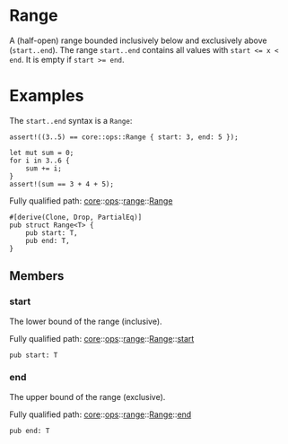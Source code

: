 # Range

A (half-open) range bounded inclusively below and exclusively above
(`start..end`).
The range `start..end` contains all values with `start <= x < end`.
It is empty if `start >= end`.
# Examples

The `start..end` syntax is a `Range`:
```cairo
assert!((3..5) == core::ops::Range { start: 3, end: 5 });

let mut sum = 0;
for i in 3..6 {
    sum += i;
}
assert!(sum == 3 + 4 + 5);
```

Fully qualified path: [core](./core.md)::[ops](./core-ops.md)::[range](./core-ops-range.md)::[Range](./core-ops-range-Range.md)

<pre><code class="language-cairo">#[derive(Clone, Drop, PartialEq)]
pub struct Range&lt;T&gt; {
    pub start: T,
    pub end: T,
}</code></pre>

## Members

### start

The lower bound of the range (inclusive).

Fully qualified path: [core](./core.md)::[ops](./core-ops.md)::[range](./core-ops-range.md)::[Range](./core-ops-range-Range.md)::[start](./core-ops-range-Range.md#start)

<pre><code class="language-cairo">pub start: T</code></pre>


### end

The upper bound of the range (exclusive).

Fully qualified path: [core](./core.md)::[ops](./core-ops.md)::[range](./core-ops-range.md)::[Range](./core-ops-range-Range.md)::[end](./core-ops-range-Range.md#end)

<pre><code class="language-cairo">pub end: T</code></pre>


